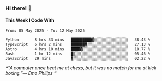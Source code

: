### Hi there! 👋

#### This Week I Code With
<!--START_SECTION:waka-->

```txt
From: 05 May 2025 - To: 12 May 2025

Python       8 hrs 33 mins   █████████▓░░░░░░░░░░░░░░░   38.43 %
TypeScript   6 hrs 2 mins    ██████▓░░░░░░░░░░░░░░░░░░   27.13 %
Astro        4 hrs 10 mins   ████▓░░░░░░░░░░░░░░░░░░░░   18.77 %
Bash         1 hr 12 mins    █▒░░░░░░░░░░░░░░░░░░░░░░░   05.46 %
JavaScript   29 mins         ▓░░░░░░░░░░░░░░░░░░░░░░░░   02.22 %
```

<!--END_SECTION:waka-->

<!--STARTS_HERE_QUOTE_README-->
<i>❝“A computer once beat me at chess, but it was no match for me at kick boxing.”— Emo Philips  ❞</i>
<!--ENDS_HERE_QUOTE_README-->
